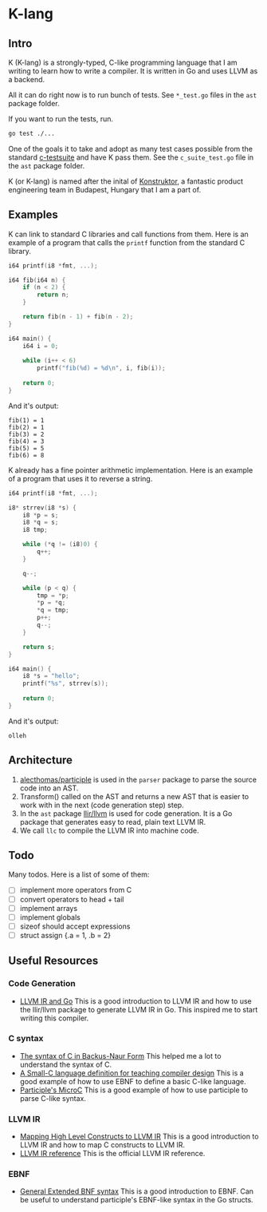 # K-lang

## Intro

K (K-lang) is a strongly-typed, C-like programming language that I am writing to learn how to write a compiler. It is written in Go and uses LLVM as a backend.

All it can do right now is to run bunch of tests. See ```*_test.go``` files in the ```ast``` package folder.

If you want to run the tests, run.
```bash
go test ./...
```

One of the goals it to take and adopt as many test cases possible from the standard [c-testsuite](https://github.com/c-testsuite/c-testsuite) and have K pass them. See the ```c_suite_test.go``` file in the ```ast``` package folder.

K (or K-lang) is named after the inital of [Konstruktor](https://konstruktor.online/), a fantastic product engineering team in Budapest, Hungary that I am a part of.

## Examples

K can link to standard C libraries and call functions from them. Here is an example of a program that calls the ```printf``` function from the standard C library.

```c
i64 printf(i8 *fmt, ...);

i64 fib(i64 n) {
	if (n < 2) {
		return n;
	}

	return fib(n - 1) + fib(n - 2);
}

i64 main() {
	i64 i = 0;
	
	while (i++ < 6)
		printf("fib(%d) = %d\n", i, fib(i));
	
	return 0;
}
```
And it's output:
```
fib(1) = 1
fib(2) = 1
fib(3) = 2
fib(4) = 3
fib(5) = 5
fib(6) = 8
```
K already has a fine pointer arithmetic implementation. Here is an example of a program that uses it to reverse a string.
```c
i64 printf(i8 *fmt, ...);

i8* strrev(i8 *s) {
    i8 *p = s;
    i8 *q = s;
    i8 tmp;

    while (*q != (i8)0) {
        q++;
    }

    q--;

    while (p < q) {
        tmp = *p;
        *p = *q;
        *q = tmp;
        p++;
        q--;
    }

    return s;
}

i64 main() {
    i8 *s = "hello";
    printf("%s", strrev(s));
    
    return 0;
}
```
And it's output:
```
olleh
```

## Architecture

1. [alecthomas/participle](https://github.com/alecthomas/participle) is used in the ```parser``` package to parse the source code into an AST.
2. Transform() called on the AST and returns a new AST that is easier to work with in the next (code generation step) step.
3. In the ```ast``` package [llir/llvm](https://github.com/llir/llvm) is used for code generation. It is a Go package that generates easy to read, plain text LLVM IR.
4. We call ```llc``` to compile the LLVM IR into machine code.

## Todo

Many todos. Here is a list of some of them:

- [ ] implement more operators from C
- [ ] convert operators to head + tail
- [ ] implement arrays
- [ ] implement globals
- [ ] sizeof should accept expressions
- [ ] struct assign {.a = 1, .b = 2}

## Useful Resources

### Code Generation
- [LLVM IR and Go](https://blog.gopheracademy.com/advent-2018/llvm-ir-and-go/) This is a good introduction to LLVM IR and how to use the llir/llvm package to generate LLVM IR in Go. This inspired me to start writing this compiler.

### C syntax
- [The syntax of C in Backus-Naur Form](https://cs.wmich.edu/~gupta/teaching/cs4850/sumII06/The%20syntax%20of%20C%20in%20Backus-Naur%20form.htm) This helped me a lot to understand the syntax of C.
- [A Small-C language definition for teaching compiler design](https://medium.com/@efutch/a-small-c-language-definition-for-teaching-compiler-design-b70198531a2f) This is a good example of how to use EBNF to define a basic C-like language.
- [Participle's MicroC](https://github.com/alecthomas/participle/tree/master/_examples/microc) This is a good example of how to use participle to parse C-like syntax.

### LLVM IR
- [Mapping High Level Constructs to LLVM IR](https://mapping-high-level-constructs-to-llvm-ir.readthedocs.io/en/latest/README.html) This is a good introduction to LLVM IR and how to map C constructs to LLVM IR.
- [LLVM IR reference](https://llvm.org/docs/LangRef.html) This is the official LLVM IR reference.

### EBNF
- [General Extended BNF syntax](https://www.cs.nmsu.edu/~rth/cs/cs471/Syntax%20Module/EBNF.html) This is a good introduction to EBNF. Can be useful to understand participle's EBNF-like syntax in the Go structs.